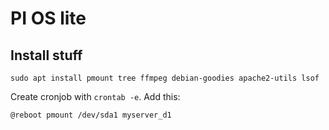 # PI OS lite

## Install stuff
```
sudo apt install pmount tree ffmpeg debian-goodies apache2-utils lsof
```
Create cronjob with `crontab -e`. Add this:
```
@reboot pmount /dev/sda1 myserver_d1
```
